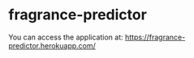 # fragrance-predictor

You can access the application at: https://fragrance-predictor.herokuapp.com/

